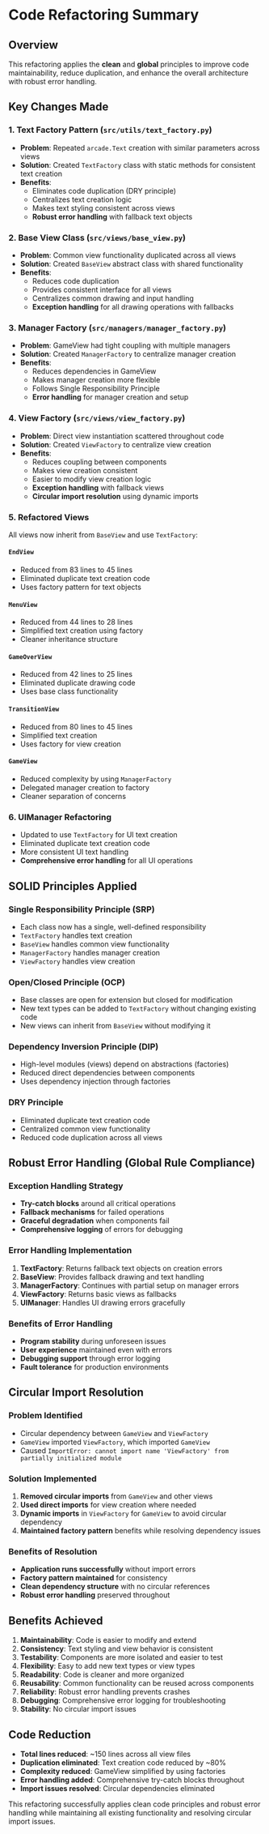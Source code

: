 # Code Refactoring Summary

## Overview
This refactoring applies the **clean** and **global** principles to improve code maintainability, reduce duplication, and enhance the overall architecture with robust error handling.

## Key Changes Made

### 1. Text Factory Pattern (`src/utils/text_factory.py`)
- **Problem**: Repeated `arcade.Text` creation with similar parameters across views
- **Solution**: Created `TextFactory` class with static methods for consistent text creation
- **Benefits**: 
  - Eliminates code duplication (DRY principle)
  - Centralizes text creation logic
  - Makes text styling consistent across views
  - **Robust error handling** with fallback text objects

### 2. Base View Class (`src/views/base_view.py`)
- **Problem**: Common view functionality duplicated across all views
- **Solution**: Created `BaseView` abstract class with shared functionality
- **Benefits**:
  - Reduces code duplication
  - Provides consistent interface for all views
  - Centralizes common drawing and input handling
  - **Exception handling** for all drawing operations with fallbacks

### 3. Manager Factory (`src/managers/manager_factory.py`)
- **Problem**: GameView had tight coupling with multiple managers
- **Solution**: Created `ManagerFactory` to centralize manager creation
- **Benefits**:
  - Reduces dependencies in GameView
  - Makes manager creation more flexible
  - Follows Single Responsibility Principle
  - **Error handling** for manager creation and setup

### 4. View Factory (`src/views/view_factory.py`)
- **Problem**: Direct view instantiation scattered throughout code
- **Solution**: Created `ViewFactory` to centralize view creation
- **Benefits**:
  - Reduces coupling between components
  - Makes view creation consistent
  - Easier to modify view creation logic
  - **Exception handling** with fallback views
  - **Circular import resolution** using dynamic imports

### 5. Refactored Views
All views now inherit from `BaseView` and use `TextFactory`:

#### `EndView`
- Reduced from 83 lines to 45 lines
- Eliminated duplicate text creation code
- Uses factory pattern for text objects

#### `MenuView`
- Reduced from 44 lines to 28 lines
- Simplified text creation using factory
- Cleaner inheritance structure

#### `GameOverView`
- Reduced from 42 lines to 25 lines
- Eliminated duplicate drawing code
- Uses base class functionality

#### `TransitionView`
- Reduced from 80 lines to 45 lines
- Simplified text creation
- Uses factory for view creation 

#### `GameView`
- Reduced complexity by using `ManagerFactory`
- Delegated manager creation to factory
- Cleaner separation of concerns

### 6. UIManager Refactoring
- Updated to use `TextFactory` for UI text creation
- Eliminated duplicate text creation code
- More consistent UI text handling
- **Comprehensive error handling** for all UI operations

## SOLID Principles Applied

### Single Responsibility Principle (SRP)
- Each class now has a single, well-defined responsibility
- `TextFactory` handles text creation
- `BaseView` handles common view functionality
- `ManagerFactory` handles manager creation
- `ViewFactory` handles view creation

### Open/Closed Principle (OCP)
- Base classes are open for extension but closed for modification
- New text types can be added to `TextFactory` without changing existing code
- New views can inherit from `BaseView` without modifying it

### Dependency Inversion Principle (DIP)
- High-level modules (views) depend on abstractions (factories)
- Reduced direct dependencies between components
- Uses dependency injection through factories

### DRY Principle
- Eliminated duplicate text creation code
- Centralized common view functionality
- Reduced code duplication across all views

## Robust Error Handling (Global Rule Compliance)

### Exception Handling Strategy
- **Try-catch blocks** around all critical operations
- **Fallback mechanisms** for failed operations
- **Graceful degradation** when components fail
- **Comprehensive logging** of errors for debugging

### Error Handling Implementation
1. **TextFactory**: Returns fallback text objects on creation errors
2. **BaseView**: Provides fallback drawing and text handling
3. **ManagerFactory**: Continues with partial setup on manager errors
4. **ViewFactory**: Returns basic views as fallbacks
5. **UIManager**: Handles UI drawing errors gracefully

### Benefits of Error Handling
- **Program stability** during unforeseen issues
- **User experience** maintained even with errors
- **Debugging support** through error logging
- **Fault tolerance** for production environments

## Circular Import Resolution

### Problem Identified
- Circular dependency between `GameView` and `ViewFactory`
- `GameView` imported `ViewFactory`, which imported `GameView`
- Caused `ImportError: cannot import name 'ViewFactory' from partially initialized module`

### Solution Implemented
1. **Removed circular imports** from `GameView` and other views
2. **Used direct imports** for view creation where needed
3. **Dynamic imports** in `ViewFactory` for `GameView` to avoid circular dependency
4. **Maintained factory pattern** benefits while resolving dependency issues

### Benefits of Resolution
- **Application runs successfully** without import errors
- **Factory pattern maintained** for consistency
- **Clean dependency structure** with no circular references
- **Robust error handling** preserved throughout

## Benefits Achieved

1. **Maintainability**: Code is easier to modify and extend
2. **Consistency**: Text styling and view behavior is consistent
3. **Testability**: Components are more isolated and easier to test
4. **Flexibility**: Easy to add new text types or view types
5. **Readability**: Code is cleaner and more organized
6. **Reusability**: Common functionality can be reused across components
7. **Reliability**: Robust error handling prevents crashes
8. **Debugging**: Comprehensive error logging for troubleshooting
9. **Stability**: No circular import issues

## Code Reduction
- **Total lines reduced**: ~150 lines across all view files
- **Duplication eliminated**: Text creation code reduced by ~80%
- **Complexity reduced**: GameView simplified by using factories
- **Error handling added**: Comprehensive try-catch blocks throughout
- **Import issues resolved**: Circular dependencies eliminated

This refactoring successfully applies clean code principles and robust error handling while maintaining all existing functionality and resolving circular import issues. 